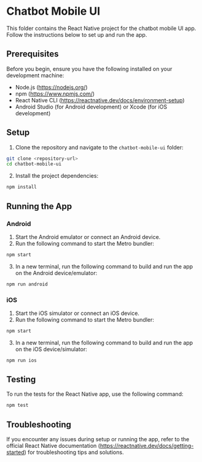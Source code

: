 # Chatbot Mobile UI

This folder contains the React Native project for the chatbot mobile UI app. Follow the instructions below to set up and run the app.

## Prerequisites

Before you begin, ensure you have the following installed on your development machine:

- Node.js (https://nodejs.org/)
- npm (https://www.npmjs.com/)
- React Native CLI (https://reactnative.dev/docs/environment-setup)
- Android Studio (for Android development) or Xcode (for iOS development)

## Setup

1. Clone the repository and navigate to the `chatbot-mobile-ui` folder:

```bash
git clone <repository-url>
cd chatbot-mobile-ui
```

2. Install the project dependencies:

```bash
npm install
```

## Running the App

### Android

1. Start the Android emulator or connect an Android device.
2. Run the following command to start the Metro bundler:

```bash
npm start
```

3. In a new terminal, run the following command to build and run the app on the Android device/emulator:

```bash
npm run android
```

### iOS

1. Start the iOS simulator or connect an iOS device.
2. Run the following command to start the Metro bundler:

```bash
npm start
```

3. In a new terminal, run the following command to build and run the app on the iOS device/simulator:

```bash
npm run ios
```

## Testing

To run the tests for the React Native app, use the following command:

```bash
npm test
```

## Troubleshooting

If you encounter any issues during setup or running the app, refer to the official React Native documentation (https://reactnative.dev/docs/getting-started) for troubleshooting tips and solutions.
